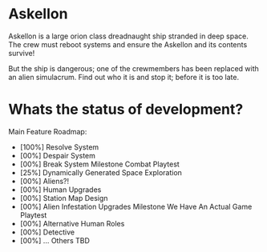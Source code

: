 # Askellon
Askellon is a large orion class dreadnaught ship stranded in deep space.
The crew must reboot systems and ensure the Askellon and its contents survive!

But the ship is dangerous; one of the crewmembers has been replaced with an alien simulacrum.
Find out who it is and stop it; before it is too late.

# Whats the status of development?
Main Feature Roadmap:
- [100%] Resolve System
- [00%] Despair System
- [00%] Break System
Milestone Combat Playtest
- [25%] Dynamically Generated Space Exploration
- [00%] Aliens?!
- [00%] Human Upgrades
- [00%] Station Map Design
- [00%] Alien Infestation Upgrades
Milestone We Have An Actual Game Playtest
- [00%] Alternative Human Roles
- [00%] Detective
- [00%] ... Others TBD
